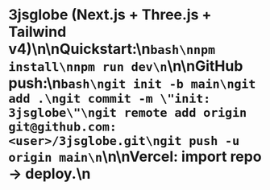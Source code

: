 # 3jsglobe (Next.js + Three.js + Tailwind v4)\n\nQuickstart:\n```bash\nnpm install\nnpm run dev\n```\n\nGitHub push:\n```bash\ngit init -b main\ngit add .\ngit commit -m \"init: 3jsglobe\"\ngit remote add origin git@github.com:<user>/3jsglobe.git\ngit push -u origin main\n```\n\nVercel: import repo → deploy.\n